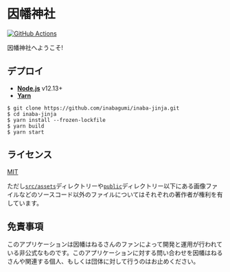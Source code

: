 # 因幡神社

[![GitHub Actions](https://github.com/inabagumi/inaba-jinja/workflows/Test/badge.svg)](https://github.com/inabagumi/inaba-jinja/actions?query=workflow%3A%22Test%22)

因幡神社へようこそ!

## デプロイ

- [**Node.js**](https://nodejs.org/ja/) v12.13+
- [**Yarn**](https://yarnpkg.com/ja/)

```console
$ git clone https://github.com/inabagumi/inaba-jinja.git
$ cd inaba-jinja
$ yarn install --frozen-lockfile
$ yarn build
$ yarn start
```

## ライセンス

[MIT](LICENSE)

ただし[`src/assets`](src/assets)ディレクトリーや[`public`](public)ディレクトリー以下にある画像ファイルなどのソースコード以外のファイルについてはそれぞれの著作者が権利を有しています。

## 免責事項

このアプリケーションは因幡はねるさんのファンによって開発と運用が行われている非公式なものです。このアプリケーションに対する問い合わせを因幡はねるさんや関連する個人、もしくは団体に対して行うのはお止めください。
